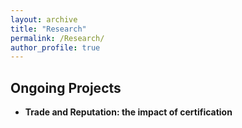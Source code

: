 ```yaml
---
layout: archive
title: "Research"
permalink: /Research/
author_profile: true
---
```


## Ongoing Projects 


- **Trade and Reputation: the impact of certification**







   



